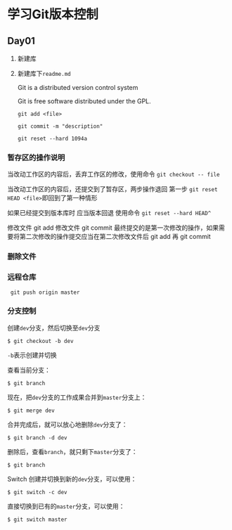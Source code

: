 # 学习Git版本控制

## Day01 

 1. 新建库

 2. 新建库下`readme.md`

    Git is a distributed version control system

    Git is free software distributed under the GPL.
    
    
    
    
    
    ```
    git add <file>
    ```
    
    ```
    git commit -m "description"
    ```
    
    ```
    git reset --hard 1094a
    ```
    
    

### 暂存区的操作说明

当改动工作区的内容后，丢弃工作区的修改，使用命令 `git checkout -- file`

当改动工作区的内容后，还提交到了暂存区，两步操作退回 第一步 `git reset HEAD <file>`即回到了第一种情形

如果已经提交到版本库时 应当版本回退 使用命令 `git reset --hard HEAD^`

修改文件 git add 修改文件 git commit 最终提交的是第一次修改的操作，如果需要将第二次修改的操作提交应当在第二次修改文件后 git add 再 git commit

### 删除文件



### 远程仓库

```
 git push origin master
```

### 分支控制

创建`dev`分支，然后切换至`dev`分支

```
$ git checkout -b dev
```

`-b`表示创建并切换

查看当前分支：

```
$ git branch
```

现在，把`dev`分支的工作成果合并到`master`分支上：

```
$ git merge dev
```

合并完成后，就可以放心地删除`dev`分支了：

```
$ git branch -d dev
```

删除后，查看`branch`，就只剩下`master`分支了：

```
$ git branch
```

Switch 创建并切换到新的`dev`分支，可以使用：

```
$ git switch -c dev
```

直接切换到已有的`master`分支，可以使用：

```
$ git switch master
```